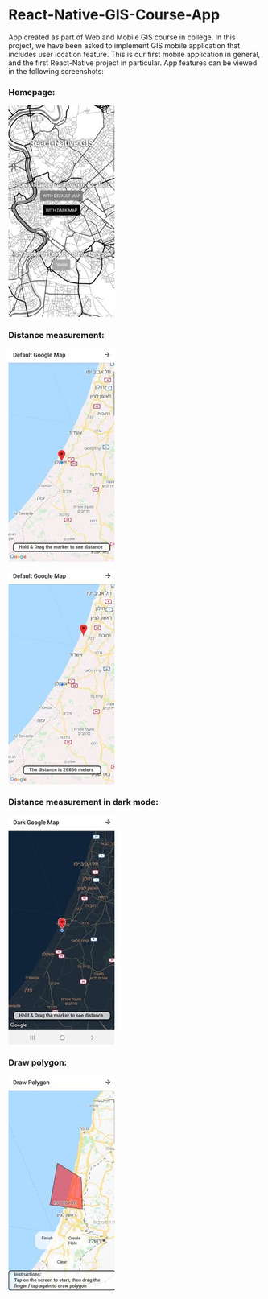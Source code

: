 # React-Native-GIS-Course-App
App created as part of Web and Mobile GIS course in college.
In this project, we have been asked to implement GIS mobile application that includes user location feature.
This is our first mobile application in general, and the first React-Native project in particular.
App features can be viewed in the following screenshots:

### Homepage:

![Homepage](rn-gis/images/homepage.jpeg)

### Distance measurement:

![Distance1](rn-gis/images/distance1.jpeg)

![Distance2](rn-gis/images/distance2.jpeg)

### Distance measurement in dark mode:

![Distance3](rn-gis/images/distance3.jpg)

### Draw polygon:

![Polygon](rn-gis/images/polygon.jpeg)
